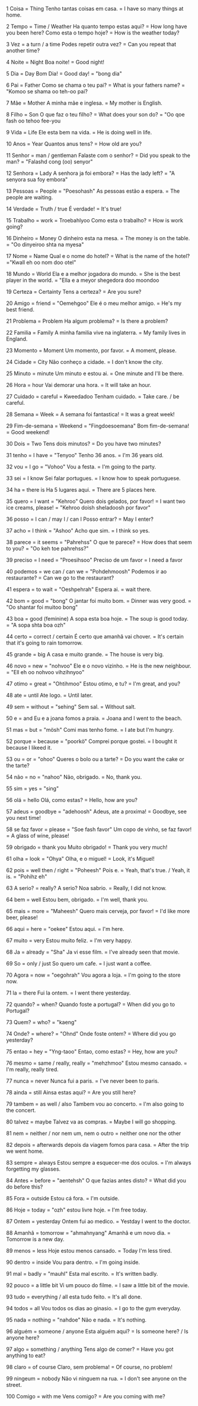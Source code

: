 1
Coisa = Thing
Tenho tantas coisas em casa. = I have so many things at home.

2
Tempo = Time / Weather
Ha quanto tempo estas aqui? = How long have you been here?
Como esta o tempo hoje? = How is the weather today?

3
Vez = a turn / a time
Podes repetir outra vez? = Can you repeat that another time?

4
Noite = Night
Boa noite! = Good night!

5
Dia = Day
Bom Dia! = Good day! = "bong dia"

6
Pai = Father
Como se chama o teu pai? = What is your fathers name? = "Komoo se shama oo teh-oo pai?

7
Mãe = Mother
A minha mãe e inglesa. = My mother is English.

8
Filho = Son
O que faz o teu filho? = What does your son do? = "Oo qoe fash oo tehoo fee-you

9
Vida = Life
Ele esta bem na vida. = He is doing well in life.

10
Anos = Year
Quantos anus tens? = How old are you?

11
Senhor = man / gentleman
Falaste com o senhor? = Did you speak to the man? = "Falashd cong (oo) senyor"

12
Senhora = Lady
A senhora ja foi embora? = Has the lady left? = "A senyora sua foy embora"

13
Pessoas = People = "Poesohash"
As pessoas estão a espera. = The people are waiting.

14
Verdade = Truth / true
É verdade! = It's true!

15
Trabalho = work = Troebahlyoo
Como esta o trabalho? = How is work going?

16
Dinheiro = Money
O dinheiro esta na mesa. = The money is on the table. = "Oo dinyeiroo shta na myesa"

17
Nome = Name
Qual e o nome do hotel? = What is the name of the hotel? ="Kwall eh oo nom doo otel"

18
Mundo = World
Ela e a melhor jogadora do mundo. = She is the best player in the world. = "Ella e a meyor shegedora doo moondoo

19
Certeza = Certainty
Tens a certeza? = Are you sure?

20
Amigo = friend = "Oemehgoo"
Ele é o meu melhor amigo. = He's my best friend.

21
Problema = Problem
Ha algum problema? = Is there a problem?

22
Familia = Family
A minha familia vive na inglaterra. = My family lives in England.

23
Momento = Moment
Um momento, por favor. = A moment, please.

24
Cidade = City
Não conheço a cidade. = I don't know the city.

25
Minuto = minute
Um minuto e estou ai. = One minute and I'll be there.

26
Hora = hour
Vai demorar una hora. = It will take an hour.

27
Cuidado = careful = Kweedadoo
Tenham cuidado. = Take care. / be careful.

28
Semana = Week =
A semana foi fantastica! = It was a great week!

29
Fim-de-semana = Weekend = "Fingdoesoemana"
Bom fim-de-semana! = Good weekend!

30
Dois = Two
Tens dois minutos? = Do you have two minutes?

31
tenho = I have = "Tenyoo"
Tenho 36 anos. = I'm 36 years old.

32
vou = I go = "Vohoo"
Vou a festa. = I'm going to the party.

33
sei = I know
Sei falar portugues. = I know how to speak portuguese.

34
ha = there is
Ha 5 lugares aqui. = There are 5 places here.

35
quero = I want = "Kehroo"
Quero dois gelados, por favor! = I want two ice creams, please! = "Kehroo doish sheladoosh por favor"

36
posso = I can / may I / can I
Posso entrar? = May I enter?

37
acho = I think = "Ashoo"
Acho que sim. = I think so yes.

38
parece = it seems = "Pahrehss"
O que te parece? = How does that seem to you? = "Oo keh toe pahrehss?"

39
preciso = I need = "Proesihsoo"
Preciso de um favor = I need a favor

40
podemos = we can / can we = "Pohdehmoosh"
Podemos ir ao restaurante? = Can we go to the restaurant?

41
espera = to wait = "Oeshpehrah"
Espera ai. = wait there.

42
bom = good = "bong"
O jantar foi muito bom. = Dinner was very good. = "Oo shantar foi muitoo bong"

43
boa = good (feminine)
A sopa esta boa hoje. = The soup is good today. = "A sopa shta boa ozh"

44
certo = correct / certain
É certo que amanhã vai chover. = It's certain that it's going to rain tomorrow.

45
grande = big
A casa e muito grande. = The house is very big.

46
novo = new = "nohvoo"
Ele e o novo vizinho. = He is the new neighbour. = "Ell eh oo nohvoo vihzihnyoo"

47
otimo = great = "Ohtihmoo"
Estou otimo, e tu? = I'm great, and you?

48
ate = until
Ate logo. = Until later.

49
sem = without = "sehing"
Sem sal. = Without salt.

50
e = and
Eu e a joana fomos a praia. = Joana and I went to the beach.

51
mas = but = "mösh"
Comi mas tenho fome. = I ate but I'm hungry.

52
porque = because = "poorkö"
Comprei porque gostei. = I bought it because I likeed it.

53
ou = or = "ohoo"
Queres o bolo ou a tarte? = Do you want the cake or the tarte?

54
não = no = "nahoo"
Não, obrigado. = No, thank you.

55
sim = yes = "sing"

56
olá = hello
Olá, como estas? = Hello, how are you?

57
adeus = goodbye = "adehoosh"
Adeus, ate a proxima! = Goodbye, see you next time!

58
se faz favor = please = "Soe fash favor"
Um copo de vinho, se faz favor! = A glass of wine, please!

59
obrigado = thank you
Muito obrigado! = Thank you very much!

61
olha = look = "Ohya"
Olha, e o miguel! = Look, it's Miguel!

62
pois = well then / right = "Poheesh"
Pois e. = Yeah, that's true. / Yeah, it is. = "Pohihz eh"

63
A serio? = really?
A serio? Noa sabrio. = Really, I did not know.

64
bem = well
Estou bem, obrigado. = I'm well, thank you.

65
mais = more = "Maheesh"
Quero mais cerveja, por favor! = I'd like more beer, please!

66
aqui = here = "oekee"
Estou aqui. = I'm here.

67
muito = very
Estou muito feliz. = I'm very happy.

68
Ja = already = "Sha"
Ja vi esse film. = I've already seen that movie.

69
So = only / just
So quero um cafe. = I just want a coffee.

70
Agora = now = "oegohrah"
Vou agora a loja. = I'm going to the store now.

71
la = there
Fui la ontem. = I went there yesterday.

72
quando? = when?
Quando foste a portugal? = When did you go to Portugal?

73
Quem? = who? = "kaeng"

74
Onde? = where? = "Ohnd"
Onde foste ontem? = Where did you go yesterday?

75
entao = hey = "Yng-taoo"
Entao, como estas? = Hey, how are you?

76
mesmo = same / really, really = "mehzhmoo"
Estou mesmo cansado. = I'm really, really tired.

77
nunca = never
Nunca fui a paris. = I've never been to paris.

78
ainda = still
Ainsa estas aqui? = Are you still here?

79
tambem = as well / also
Tambem vou ao concerto. = I'm also going to the concert.

80
talvez = maybe
Talvez va as compras. = Maybe I will go shopping.

81
nem = neither / nor
nem um, nem o outro = neither one nor the other

82
depois = afterwards
depois da viagem fomos para casa. = After the trip we went home.

83
sempre = always
Estou sempre a esquecer-me dos oculos. = I'm always forgetting my glasses.

84
Antes = before = "aentehsh"
O que fazias antes disto? = What did you do before this?

85
Fora = outside
Estou cá fora. = I'm outside.

86
Hoje = today = "ozh"
estou livre hoje. = I'm free today.

87
Ontem = yesterday
Ontem fui ao medico. = Yestday I went to the doctor.

88
Amanhã = tomorrow = "ahmahnyang"
Amanhã e um novo dia. = Tomorrow is a new day.

89
menos = less
Hoje estou menos cansado. = Today I'm less tired.

90
dentro = inside
Vou para dentro. = I'm going inside.

91
mal = badly = "mauhl"
Esta mal escrito. = It's written badly.

92
pouco = a little bit
Vi um pouco do filme. = I saw a little bit of the movie.

93
tudo = everything / all
esta tudo feito. = It's all done.

94
todos = all
Vou todos os dias ao ginasio. = I go to the gym everyday.

95
nada = nothing = "nahdoe"
Não e nada. = It's nothing.

96
alguém = someone / anyone
Esta alguém aqui? = Is someone here? / Is anyone here?

97
algo = something / anything
Tens algo de comer? = Have you got anything to eat?

98
claro = of course
Claro, sem problema! = Of course, no problem!

99
ningeum = nobody
Não vi ninguem na rua. = I don't see anyone on the street.

100
Comigo = with me
Vens comigo? = Are you coming with me?
